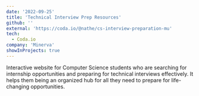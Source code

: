 ```yaml
---
date: '2022-09-25'
title: 'Technical Interview Prep Resources'
github: ''
external: 'https://coda.io/@nathe/cs-interview-preparation-mu'
tech:
  - Coda.io
company: 'Minerva'
showInProjects: true
---
```


Interactive website for Computer Science students who are searching for internship opportunities and preparing for technical interviews effectively. It helps them being an organized hub for all they need to prepare for life-changing opportunities.
